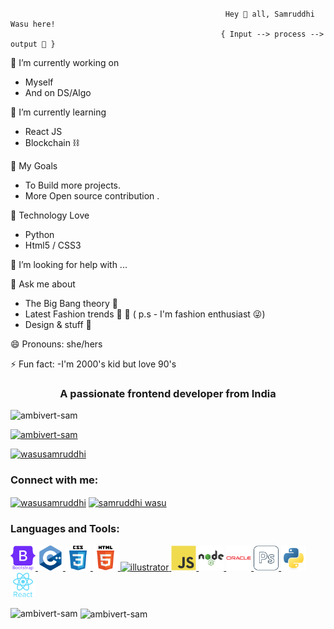 

  <img src="https://user-images.githubusercontent.com/74984661/112729795-09d65b80-8f54-11eb-8978-0fe8be63cd37.gif" alt="">



                                                    Hey 👋 all, Samruddhi Wasu here! 
                                                   { Input --> process --> output 🌼 } 
                                                   









 🔭 I’m currently working on 
- Myself
- And on DS/Algo
 
🌱 I’m currently learning
- React JS
- Blockchain ⛓

📌 My Goals 
- To Build more projects.
- More Open source contribution .
 
💜 Technology Love
- Python
- Html5 / CSS3
 
 🤔 I’m looking for help with ...

 💬 Ask me about 
-  The Big Bang theory 🎥
-  Latest Fashion trends 👟 👒
  ( p.s - I'm fashion enthusiast 😜)
- Design & stuff 🎨
  
 

 😄 Pronouns: she/hers

 ⚡ Fun fact: 
 -I'm 2000's kid but love 90's
 
 
 <h3 align="center">A passionate frontend developer from India</h3>

<p align="left"> <img src="https://komarev.com/ghpvc/?username=ambivert-sam&label=Profile%20views&color=0e75b6&style=flat" alt="ambivert-sam" /> </p>

<p align="left"> <a href="https://github.com/ryo-ma/github-profile-trophy"><img src="https://github-profile-trophy.vercel.app/?username=ambivert-sam" alt="ambivert-sam" /></a> </p>

<p align="left"> <a href="https://twitter.com/wasusamruddhi" target="blank"><img src="https://img.shields.io/twitter/follow/wasusamruddhi?logo=twitter&style=for-the-badge" alt="wasusamruddhi" /></a> </p>

<h3 align="left">Connect with me:</h3>
<p align="left">
<a href="https://twitter.com/wasusamruddhi" target="blank"><img align="center" src="https://cdn.jsdelivr.net/npm/simple-icons@3.0.1/icons/twitter.svg" alt="wasusamruddhi" height="30" width="40" /></a>
<a href="https://linkedin.com/in/samruddhi wasu" target="blank"><img align="center" src="https://cdn.jsdelivr.net/npm/simple-icons@3.0.1/icons/linkedin.svg" alt="samruddhi wasu" height="30" width="40" /></a>
</p>

<h3 align="left">Languages and Tools:</h3>
<p align="left"> <a href="https://getbootstrap.com" target="_blank"> <img src="https://raw.githubusercontent.com/devicons/devicon/master/icons/bootstrap/bootstrap-plain-wordmark.svg" alt="bootstrap" width="40" height="40"/> </a> <a href="https://www.w3schools.com/cpp/" target="_blank"> <img src="https://raw.githubusercontent.com/devicons/devicon/master/icons/cplusplus/cplusplus-original.svg" alt="cplusplus" width="40" height="40"/> </a> <a href="https://www.w3schools.com/css/" target="_blank"> <img src="https://raw.githubusercontent.com/devicons/devicon/master/icons/css3/css3-original-wordmark.svg" alt="css3" width="40" height="40"/> </a> <a href="https://www.w3.org/html/" target="_blank"> <img src="https://raw.githubusercontent.com/devicons/devicon/master/icons/html5/html5-original-wordmark.svg" alt="html5" width="40" height="40"/> </a> <a href="https://www.adobe.com/in/products/illustrator.html" target="_blank"> <img src="https://www.vectorlogo.zone/logos/adobe_illustrator/adobe_illustrator-icon.svg" alt="illustrator" width="40" height="40"/> </a> <a href="https://developer.mozilla.org/en-US/docs/Web/JavaScript" target="_blank"> <img src="https://raw.githubusercontent.com/devicons/devicon/master/icons/javascript/javascript-original.svg" alt="javascript" width="40" height="40"/> </a> <a href="https://nodejs.org" target="_blank"> <img src="https://raw.githubusercontent.com/devicons/devicon/master/icons/nodejs/nodejs-original-wordmark.svg" alt="nodejs" width="40" height="40"/> </a> <a href="https://www.oracle.com/" target="_blank"> <img src="https://raw.githubusercontent.com/devicons/devicon/master/icons/oracle/oracle-original.svg" alt="oracle" width="40" height="40"/> </a> <a href="https://www.photoshop.com/en" target="_blank"> <img src="https://raw.githubusercontent.com/devicons/devicon/master/icons/photoshop/photoshop-line.svg" alt="photoshop" width="40" height="40"/> </a> <a href="https://www.python.org" target="_blank"> <img src="https://raw.githubusercontent.com/devicons/devicon/master/icons/python/python-original.svg" alt="python" width="40" height="40"/> </a> <a href="https://reactjs.org/" target="_blank"> <img src="https://raw.githubusercontent.com/devicons/devicon/master/icons/react/react-original-wordmark.svg" alt="react" width="40" height="40"/> </a> </p>

<p><img align="left" src="https://github-readme-stats.vercel.app/api/top-langs?username=ambivert-sam&show_icons=true&locale=en&layout=compact" alt="ambivert-sam" /></p>

<p>&nbsp;<img align="center" src="https://github-readme-stats.vercel.app/api?username=ambivert-sam&show_icons=true&locale=en" alt="ambivert-sam" /></p>
